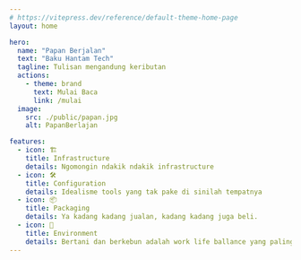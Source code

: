 ```yaml
---
# https://vitepress.dev/reference/default-theme-home-page
layout: home

hero:
  name: "Papan Berjalan"
  text: "Baku Hantam Tech"
  tagline: Tulisan mengandung keributan
  actions:
    - theme: brand
      text: Mulai Baca
      link: /mulai
  image:
    src: ./public/papan.jpg
    alt: PapanBerlajan

features:
  - icon: 🏗️
    title: Infrastructure
    details: Ngomongin ndakik ndakik infrastructure
  - icon: 🛠
    title: Configuration
    details: Idealisme tools yang tak pake di sinilah tempatnya
  - icon: 📦
    title: Packaging
    details: Ya kadang kadang jualan, kadang kadang juga beli.
  - icon: 🌳
    title: Environment
    details: Bertani dan berkebun adalah work life ballance yang paling pas
---
```


<style>
  .VPImage.image-src {
    border-radius: 999px;
  }
</style>